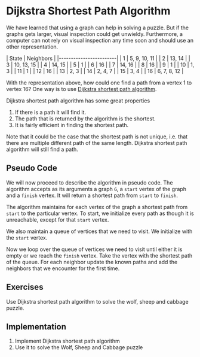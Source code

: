 # Dijkstra Shortest Path Algorithm

We have learned that using a graph can help in solving a puzzle. But if the
graphs gets larger, visual inspection could get unwieldy. Furthermore, a
computer can not rely on visual inspection any time soon and should use an other
representation.

| State  | Neighbors     |
|------------------------|
| 1  | 5, 9, 10, 11      |
| 2  | 13, 14            |
| 3  | 10, 13, 15        |
| 4  | 14, 15            |
| 5  | 1                 |
| 6  | 16                |
| 7  | 14, 16            |
| 8  | 16                |
| 9  | 1                 |
| 10 | 1, 3              |
| 11 | 1                 |
| 12 | 16                |
| 13 | 2, 3              |
| 14 | 2, 4, 7           |
| 15 | 3, 4              |
| 16 | 6, 7, 8, 12       |

With the representation above, how could one find a path from a vertex 1 to
vertex 16? One way is to use [Dijkstra shortest path algorithm][dijkstra].

Dijkstra shortest path algorithm has some great properties

1. If there is a path it will find it.
2. The path that is returned by the algorithm is the shortest.
3. It is fairly efficient in finding the shortest path.

Note that it could be the case that the shortest path is not unique, i.e. that
there are multiple different path of the same length. Dijkstra shortest path
algorithm will still find a path.

## Pseudo Code

We will now proceed to describe the algorithm in pseudo code. The algorithm
accepts as its arguments a graph `G`, a `start` vertex of the graph and a `finish`
vertex. It will return a shortest path from `start` to `finish`.

The algorithm maintains for each vertex of the graph a shortest path from
`start` to the particular vertex. To start, we initialize every path as though
it is unreachable, except for that `start` vertex.

We also maintain a queue of vertices that we need to visit. We initialize with
the `start` vertex.

Now we loop over the queue of vertices we need to visit until either it is empty
or we reach the `finish` vertex. Take the vertex with the shortest path of the
queue. For each neighbor update the known paths and add the neighbors that we
encounter for the first time.

## Exercises
Use Dijkstra shortest path algorithm to solve the wolf, sheep and cabbage
puzzle.

## Implementation
1. Implement Dijkstra shortest path algorithm
2. Use it to solve the Wolf, Sheep and Cabbage puzzle

[dijkstra]: https://en.wikipedia.org/wiki/Dijkstra's_algorithm

